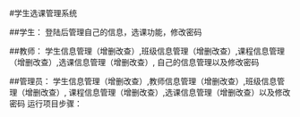 #学生选课管理系统

##学生：
登陆后管理自己的信息，选课功能，修改密码

##教师：
学生信息管理（增删改查）,班级信息管理（增删改查）,课程信息管理（增删改查）,选课信息管理（增删改查）,
自己的信息管理以及修改密码

##管理员：
学生信息管理（增删改查）,教师信息管理（增删改查）,班级信息管理（增删改查）,
课程信息管理（增删改查）,选课信息管理（增删改查）以及修改密码
运行项目步骤：
